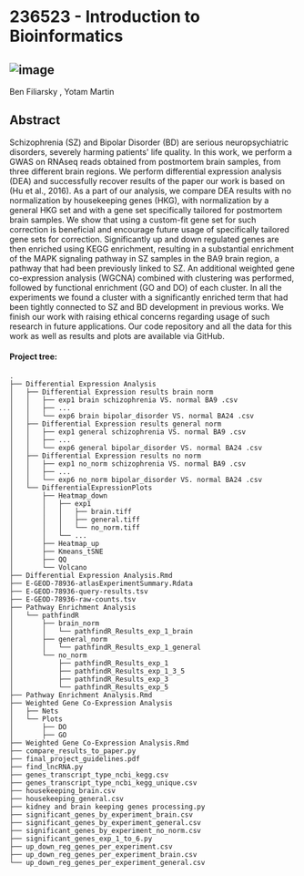 # 236523 - Introduction to Bioinformatics
## ![image](https://user-images.githubusercontent.com/43007010/129244877-92615d82-ad39-429d-ad8d-f5eb8c5be091.png)

Ben Filiarsky	, Yotam Martin

## Abstract
Schizophrenia (SZ) and Bipolar Disorder (BD) are serious neuropsychiatric disorders, severely harming patients' life quality. In this work, we perform a GWAS on RNAseq reads obtained from postmortem brain samples, from three different brain regions. We perform differential expression analysis (DEA) and successfully recover results of the paper our work is based on (Hu et al., 2016). As a part of our analysis, we compare DEA results with no normalization by housekeeping genes (HKG), with normalization by a general HKG set and with a gene set specifically tailored for postmortem brain samples. We show that using a custom-fit gene set for such correction is beneficial and encourage future usage of specifically tailored gene sets for correction. Significantly up and down regulated genes are then enriched using KEGG enrichment, resulting in a substantial enrichment of the MAPK signaling pathway in SZ samples in the BA9 brain region, a pathway that had been previously linked to SZ. An additional weighted gene co-expression analysis (WGCNA) combined with clustering was performed, followed by functional enrichment (GO and DO) of each cluster. In all the experiments we found a cluster with a significantly enriched term that had been tightly connected to SZ and BD development in previous works. We finish our work with raising ethical concerns regarding usage of such research in future applications. Our code repository and all the data for this work as well as results and plots are available via GitHub. 

#### Project tree:
```
.
├── Differential Expression Analysis
│   ├── Differential Expression results brain norm
│   │   ├── exp1 brain schizophrenia VS. normal BA9 .csv
│   │   ├── ...
│   │   └── exp6 brain bipolar_disorder VS. normal BA24 .csv
│   ├── Differential Expression results general norm
│   │   ├── exp1 general schizophrenia VS. normal BA9 .csv
│   │   ├── ...
│   │   └── exp6 general bipolar_disorder VS. normal BA24 .csv
│   ├── Differential Expression results no norm
│   │   ├── exp1 no_norm schizophrenia VS. normal BA9 .csv
│   │   ├── ...
│   │   └── exp6 no_norm bipolar_disorder VS. normal BA24 .csv
│   └── DifferentialExpressionPlots
│       ├── Heatmap_down
│       │   ├── exp1
│       │   │   ├── brain.tiff
│       │   │   ├── general.tiff
│       │   │   └── no_norm.tiff
│       │   └── ...
│       ├── Heatmap_up
│       ├── Kmeans_tSNE
│       ├── QQ
│       └── Volcano
├── Differential Expression Analysis.Rmd
├── E-GEOD-78936-atlasExperimentSummary.Rdata
├── E-GEOD-78936-query-results.tsv
├── E-GEOD-78936-raw-counts.tsv
├── Pathway Enrichment Analysis
│   └── pathfindR
│       ├── brain_norm
│       │   └── pathfindR_Results_exp_1_brain
│       ├── general_norm
│       │   └── pathfindR_Results_exp_1_general
│       └── no_norm
│           ├── pathfindR_Results_exp_1
│           ├── pathfindR_Results_exp_1_3_5
│           ├── pathfindR_Results_exp_3
│           └── pathfindR_Results_exp_5
├── Pathway Enrichment Analysis.Rmd
├── Weighted Gene Co-Expression Analysis
│   ├── Nets
│   └── Plots
│       ├── DO
│       ├── GO
├── Weighted Gene Co-Expression Analysis.Rmd
├── compare_results_to_paper.py
├── final_project_guidelines.pdf
├── find_lncRNA.py
├── genes_transcript_type_ncbi_kegg.csv
├── genes_transcript_type_ncbi_kegg_unique.csv
├── housekeeping_brain.csv
├── housekeeping_general.csv
├── kidney and brain keeping genes processing.py
├── significant_genes_by_experiment_brain.csv
├── significant_genes_by_experiment_general.csv
├── significant_genes_by_experiment_no_norm.csv
├── significant_genes_exp_1_to_6.py
├── up_down_reg_genes_per_experiment.csv
├── up_down_reg_genes_per_experiment_brain.csv
└── up_down_reg_genes_per_experiment_general.csv
```
